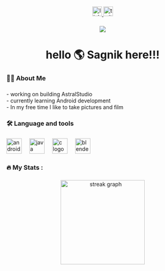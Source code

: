 ###

<div align="center">
  <a href="www.linkedin.com/in/
sagnikkroy" target="_blank">
    <img src="https://img.shields.io/static/v1?message=LinkedIn&logo=linkedin&label=&color=0077B5&logoColor=white&labelColor=&style=for-the-badge" height="25" alt="linkedin logo"  />
  </a>
 <a href="https://twitter.com/Sagnikkroy" target="_blank">
  <img src="https://img.shields.io/static/v1?message=Twitter&logo=twitter&label=&color=1DA1F2&logoColor=white&labelColor=&style=for-the-badge" height="25" alt="twitter logo"  />
   </a>
</div>

###

<div align="center">
  <img src="https://visitor-badge.laobi.icu/badge?page_id=sagnikkroy.sagnikkroy&"  />
</div>

###

<h1 align="center">hello 🌎 Sagnik here!!!</h1>

###

<h3 align="left">👩‍💻  About Me</h3>

###

<p align="left">- working on building AstralStudio<br>- currently learning Android development <br>- In my free time I like to take pictures and film</p>

###

<h3 align="left">🛠 Language and tools</h3>

###

<div align="left">
 
  
  <img src="https://cdn.jsdelivr.net/gh/devicons/devicon/icons/androidstudio/androidstudio-original.svg" height="40" alt="androidstudio logo"  />
  <img width="12" />
  <img src="https://cdn.jsdelivr.net/gh/devicons/devicon/icons/java/java-original.svg" height="40" alt="java logo"  />
  <img width="12" />
  <img src="https://cdn.jsdelivr.net/gh/devicons/devicon/icons/c/c-original.svg" height="40" alt="c logo"  />
  <img width="12" />
  <img src="https://cdn.jsdelivr.net/gh/devicons/devicon/icons/blender/blender-original.svg" height="40" alt="blender logo"  />
</div>

###

<h3 align="left">🔥   My Stats :</h3>

###

<div align="center">
  <img src="https://streak-stats.demolab.com?user=sagnikkroy&locale=en&mode=daily&theme=dark&hide_border=false&border_radius=5&order=3" height="220" alt="streak graph"  />
</div>

###
